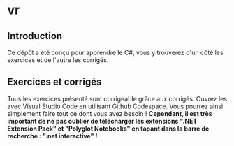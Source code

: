 # vr
## Introduction
  Ce dépôt a été conçu pour apprendre le C#, vous y trouverez d'un côté les exercices et de l'autre les corrigés.
## Exercices et corrigés
  Tous les exercices présenté sont corrigeable grâce aux corrigés. Ouvrez les avec Visual Studio Code en utilisant Github Codespace. Vous pourrez ainsi simplement faire tout ce dont vous avez besoin ! 
  __**Cependant, il est très important de ne pas oublier de télécharger les extensions ".NET Extension Pack" et "Polyglot Notebooks" en tapant dans la barre de recherche : ".net interactive" !**__
